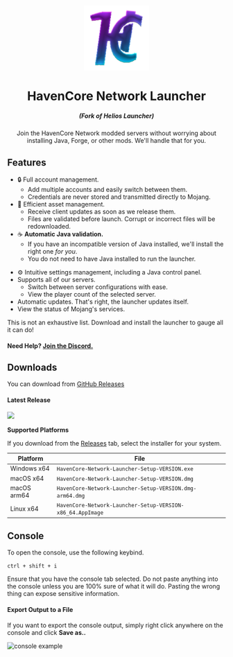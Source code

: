 <p align="center"><img src="./assets/SealCircle.png" width="150px" height="150px" alt="aventium softworks"></p>

<h1 align="center">HavenCore Network Launcher</h1>

<em><h5 align="center">(Fork of Helios Launcher)</h5></em>

<!-- [<p align="center"><img src="https://img.shields.io/travis/drori200/HavenCoreNetworkLauncher.svg?style=for-the-badge" alt="travis">](https://travis-ci.com/drori200/HavenCoreNetworkLauncher)</p> -->

<p align="center">Join the HavenCore Network modded servers without worrying about installing Java, Forge, or other mods. We'll handle that for you.</p>

## Features

* 🔒 Full account management.
  * Add multiple accounts and easily switch between them.
  * Credentials are never stored and transmitted directly to Mojang.
* 📂 Efficient asset management. 
  * Receive client updates as soon as we release them.
  * Files are validated before launch. Corrupt or incorrect files will be redownloaded.
* ☕ **Automatic Java validation.**
  * If you have an incompatible version of Java installed, we'll install the right one *for you*.
  * You do not need to have Java installed to run the launcher.
<!--* 📰 News feed natively built into the launcher.-->
* ⚙️ Intuitive settings management,  including a Java control panel.
* Supports all of our servers.
  * Switch between server configurations with ease.
  * View the player count of the selected server.
* Automatic updates. That's right, the launcher updates itself.
*  View the status of Mojang's services.

This is not an exhaustive list. Download and install the launcher to gauge all it can do!

#### Need Help? [Join the Discord.](https://discord.gg/d7xrVxKB6Q)

## Downloads

You can download from [GitHub Releases](https://github.com/HavenCoreNetwork/HavenCoreLauncher/releases)

#### Latest Release

[![](https://img.shields.io/github/release/HavenCoreNetwork/HavenCoreLauncher.svg?style=flat-square)](https://github.com/HavenCoreNetwork/HavenCoreLauncher/releases/latest)

**Supported Platforms**

If you download from the [Releases](https://github.com/HavenCoreNetwork/HavenCoreLauncher/releases) tab, select the installer for your system.

| Platform | File |
| -------- | ---- |
| Windows x64 | `HavenCore-Network-Launcher-Setup-VERSION.exe` |
| macOS x64 | `HavenCore-Network-Launcher-Setup-VERSION.dmg` |
| macOS arm64 | `HavenCore-Network-Launcher-Setup-VERSION.dmg-arm64.dmg` |
| Linux x64 | `HavenCore-Network-Launcher-Setup-VERSION-x86_64.AppImage` |

## Console

To open the console, use the following keybind.

```console
ctrl + shift + i
```

Ensure that you have the console tab selected. Do not paste anything into the console unless you are 100% sure of what it will do. Pasting the wrong thing can expose sensitive information.

#### Export Output to a File

If you want to export the console output, simply right click anywhere on the console and click **Save as..**

![console example](https://i.imgur.com/T5e73jP.png)
